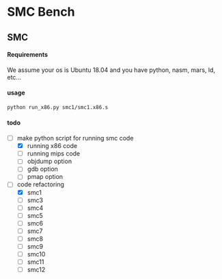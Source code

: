 # SMC Bench

## SMC

#### Requirements

We assume your os is Ubuntu 18.04 and you have python, nasm, mars, ld, etc...

#### usage

```bash
python run_x86.py smc1/smc1.x86.s
```

#### todo

- [ ] make python script for running smc code
  - [x] running x86 code
  - [ ] running mips code
  - [ ] objdump option
  - [ ] gdb option
  - [ ] pmap option

- [ ] code refactoring
  - [x] smc1
  - [ ] smc3
  - [ ] smc4
  - [ ] smc5
  - [ ] smc6
  - [ ] smc7
  - [ ] smc8
  - [ ] smc9
  - [ ] smc10
  - [ ] smc11
  - [ ] smc12